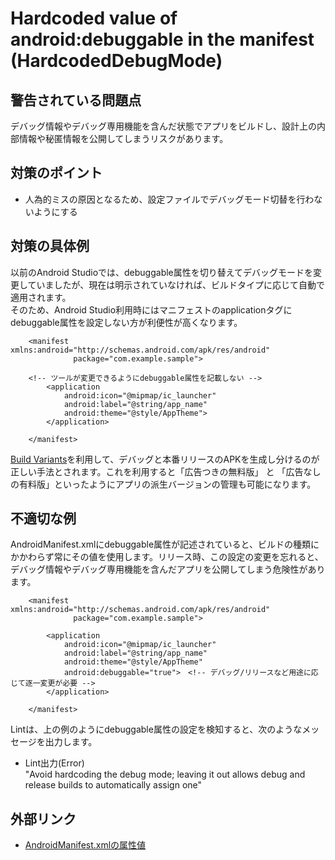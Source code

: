 # Hardcoded value of android:debuggable in the manifest (HardcodedDebugMode)

## 警告されている問題点

デバッグ情報やデバッグ専用機能を含んだ状態でアプリをビルドし、設計上の内部情報や秘匿情報を公開してしまうリスクがあります。

## 対策のポイント

- 人為的ミスの原因となるため、設定ファイルでデバッグモード切替を行わないようにする

## 対策の具体例

以前のAndroid Studioでは、debuggable属性を切り替えてデバッグモードを変更していましたが、現在は明示されていなければ、ビルドタイプに応じて自動で適用されます。  
そのため、Android Studio利用時にはマニフェストのapplicationタグにdebuggable属性を設定しない方が利便性が高くなります。

```
    <manifest xmlns:android="http://schemas.android.com/apk/res/android"
              package="com.example.sample">

    <!-- ツールが変更できるようにdebuggable属性を記載しない -->
        <application
            android:icon="@mipmap/ic_launcher"
            android:label="@string/app_name"
            android:theme="@style/AppTheme">
        </application>

    </manifest>
```

[Build Variants][2]を利用して、デバッグと本番リリースのAPKを生成し分けるのが正しい手法とされます。これを利用すると「広告つきの無料版」 と 「広告なしの有料版」といったようにアプリの派生バージョンの管理も可能になります。

## 不適切な例

AndroidManifest.xmlにdebuggable属性が記述されていると、ビルドの種類にかかわらず常にその値を使用します。リリース時、この設定の変更を忘れると、デバッグ情報やデバッグ専用機能を含んだアプリを公開してしまう危険性があります。

```
    <manifest xmlns:android="http://schemas.android.com/apk/res/android"
              package="com.example.sample">

        <application
            android:icon="@mipmap/ic_launcher"
            android:label="@string/app_name"
            android:theme="@style/AppTheme"
            android:debuggable="true">　<!-- デバッグ/リリースなど用途に応じて逐一変更が必要 -->
        </application>

    </manifest>
```

Lintは、上の例のようにdebuggable属性の設定を検知すると、次のようなメッセージを出力します。

-   Lint出力(Error)  
    "Avoid hardcoding the debug mode; leaving it out allows debug and release builds to automatically assign one"

## 外部リンク

-   [AndroidManifest.xmlの属性値][1]

[1]: https://developer.android.com/guide/topics/manifest/application-element.html
[2]: https://developer.android.com/studio/build/build-variants.html?hl=ja


